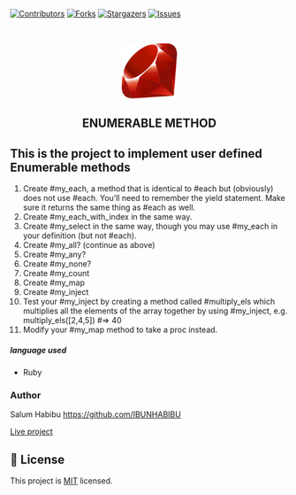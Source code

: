 
[![Contributors][contributors-shield]][contributors-url]
[![Forks][forks-shield]][forks-url]
[![Stargazers][stars-shield]][stars-url]
[![Issues][issues-shield]][issues-url]

<br />

<p align="center">
  <a href="git@github.com:IBUNHABIBU/platform-game.git">
    <p align="center"> <img src="https://raw.githubusercontent.com/github/explore/80688e429a7d4ef2fca1e82350fe8e3517d3494d/topics/ruby/ruby.png" alt="Phaser" width="100" height="100"> </p>
  </a>
  </p>
   <h2 align="center"> ENUMERABLE METHOD</h2>
   
## This is the project to implement user defined Enumerable methods
1. Create #my_each, a method that is identical to #each but (obviously) does not use #each. You’ll need to remember the yield statement. Make sure it returns the same thing as #each as well.
2. Create #my_each_with_index in the same way.
3. Create #my_select in the same way, though you may use #my_each in your definition (but not #each).
4. Create #my_all? (continue as above)
5. Create #my_any?
6. Create #my_none?
5. Create #my_count
6. Create #my_map
7. Create #my_inject
8. Test your #my_inject by creating a method called #multiply_els which multiplies all the elements of the array together by using #my_inject, e.g. multiply_els([2,4,5]) #=> 40
9. Modify your #my_map method to take a proc instead.
##### language used
* Ruby
###  Author 
Salum Habibu https://github.com/IBUNHABIBU

[ Live project ](https://repl.it/@IBUNHABIBU/Enumerables)


[contributors-shield]: https://img.shields.io/github/contributors/IBUNHABIBU/Enumerables.svg?style=flat-square
[contributors-url]: https://github.com/IBUNHABIBU/Enumerables/graphs/contributors
[forks-shield]: https://img.shields.io/github/forks/IBUNHABIBU/Enumerables.svg?style=flat-square
[forks-url]: https://github.com/IBUNHABIBU/Enumerables/network/members
[stars-shield]: https://img.shields.io/github/stars/IBUNHABIBU/Enumerables.svg?style=flat-square
[stars-url]: https://github.com/IBUNHABIBU/Enumerables/stargazers
[issues-shield]: https://img.shields.io/github/issues/IBUNHABIBU/Enumerables.svg?style=flat-square
[issues-url]: https://github.com/IBUNHABIBU/Enumerables/issues


## 📝 License

This project is [MIT](https://opensource.org/licenses/MIT) licensed.


